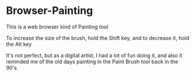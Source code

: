 # Browser-Painting
This is a web browser kind of Painting tool

To increase the size of the brush, hold the Shift key, and to decrease it, hold the Alt key

It's not perfect, but as a digital artist, I had a lot of fun doing it, and also it reminded me of the old days painting in the Paint Brush tool back in the 90's
